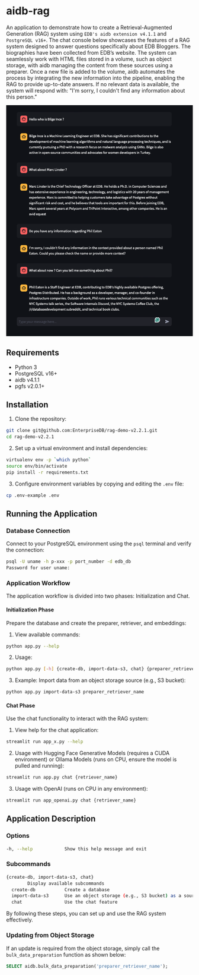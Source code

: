 # aidb-rag

An application to demonstrate how to create a Retrieval-Augmented Generation (RAG) system using `EDB's aidb extension v4.1.1` and `PostgreSQL v16+`. The chat console below showcases the features of a RAG system designed to answer questions specifically about EDB Bloggers. The biographies have been collected from EDB’s website. The system can seamlessly work with HTML files stored in a volume, such as object storage, with aidb managing the content from these sources using a preparer. Once a new file is added to the volume, aidb automates the process by integrating the new information into the pipeline, enabling the RAG to provide up-to-date answers. If no relevant data is available, the system will respond with: "I'm sorry, I couldn't find any information about this person."

![Sample Chat Console Output](/imgs/gui.png)

## Requirements

- Python 3
- PostgreSQL v16+
- aidb v4.1.1
- pgfs v2.0.1+

## Installation

1. Clone the repository:

  ```sh
  git clone git@github.com:EnterpriseDB/rag-demo-v2.2.1.git
  cd rag-demo-v2.2.1
  ```

2. Set up a virtual environment and install dependencies:

  ```sh
  virtualenv env -p `which python`
  source env/bin/activate
  pip install -r requirements.txt
  ```

3. Configure environment variables by copying and editing the `.env` file:

  ```sh
  cp .env-example .env
  ```

## Running the Application

### Database Connection

Connect to your PostgreSQL environment using the `psql` terminal and verify the connection:

```sh
psql -U uname -h p-xxx -p port_number -d edb_db
Password for user uname:
```

### Application Workflow

The application workflow is divided into two phases: Initialization and Chat.

#### Initialization Phase

Prepare the database and create the preparer, retriever, and embeddings:

1. View available commands:

  ```sh
  python app.py --help
  ```

2. Usage:

  ```sh
  python app.py [-h] {create-db, import-data-s3, chat} {preparer_retriever_name}
  ```

3. Example: Import data from an object storage source (e.g., S3 bucket):

  ```sh
  python app.py import-data-s3 preparer_retriever_name
  ```

#### Chat Phase

Use the chat functionality to interact with the RAG system:

1. View help for the chat application:

  ```sh
  streamlit run app_x.py --help
  ```

2. Usage with Hugging Face Generative Models (requires a CUDA environment) or Ollama Models (runs on CPU, ensure the model is pulled and running):

  ```sh
  streamlit run app.py chat {retriever_name}
  ```

3. Usage with OpenAI (runs on CPU in any environment):

  ```sh
  streamlit run app_openai.py chat {retriever_name}
  ```

## Application Description

### Options

```sh
-h, --help            Show this help message and exit
```

### Subcommands

```sh
{create-db, import-data-s3, chat}
        Display available subcommands
  create-db           Create a database
  import-data-s3      Use an object storage (e.g., S3 bucket) as a source for aidb retriever
  chat                Use the chat feature
```

By following these steps, you can set up and use the RAG system effectively.

### Updating from Object Storage

If an update is required from the object storage, simply call the `bulk_data_preparation` function as shown below:

```sql
SELECT aidb.bulk_data_preparation('preparer_retriever_name');
```